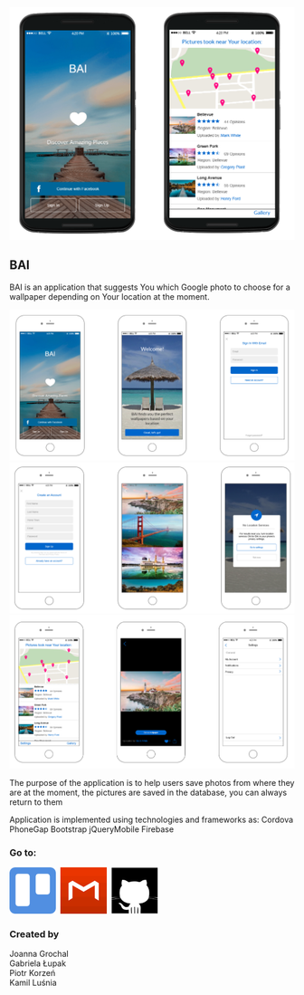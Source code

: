 ![Image](https://github.com/lusniak/bai/blob/master/docs/bai_page2.png?raw=true)

## BAI

BAI is an application that suggests You which Google photo to choose for a wallpaper depending on Your location at the moment.

<img src="uiflow4.PNG" alt="UI flow">
<img src="uiflow5.PNG" alt="UI flow" >
<img src="uiflow6.PNG" alt="UI flow" >

The purpose of the application is to help users save photos from where they are at the moment, the pictures are saved in the database, you can always return to them

Application is implemented using technologies and frameworks as:
Cordova
PhoneGap
Bootstrap
jQueryMobile
Firebase

### Go to:

<a href="https://trello.com/baiprojekt1"><img src="trellosquare.png" style="width:82px; height:82px" title="Trello" alt="Trello"></a>&nbsp;
<a href="https://github.com/jgrochal/bai-project/tree/master/prototype"><img src="mockplussquare.png" style="width:82px; height:82px" title="Mockplus" alt="Mockplus"></a>&nbsp;
<a href="https://github.com/jgrochal/bai-project"><img src="githubsquare.png" style="width:82px; height:82px" title="Github" alt="Github"></a>

### Created by

Joanna Grochal<br/>
Gabriela Łupak<br/>
Piotr Korzeń<br/>
Kamil Luśnia
